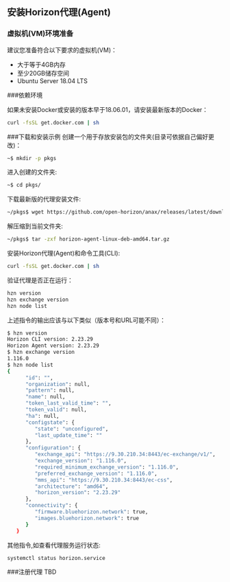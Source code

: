 ## 安装Horizon代理(Agent)

### 虚拟机(VM)环境准备

建议您准备符合以下要求的虚拟机(VM)：

- 大于等于4GB内存
- 至少20GB储存空间
- Ubuntu Server 18.04 LTS

###依赖环境

如果未安装Docker或安装的版本早于18.06.01，请安装最新版本的Docker：
```bash
curl -fsSL get.docker.com | sh
```

###下载和安装示例
创建一个用于存放安装包的文件夹(目录可依据自己偏好更改)：
```bash
~$ mkdir -p pkgs
```
进入创建的文件夹:
```bash
~$ cd pkgs/
```
下载最新版的代理安装文件:
```bash
~/pkgs$ wget https://github.com/open-horizon/anax/releases/latest/download/horizon-agent-linux-deb-amd64.tar.gz
```
解压缩到当前文件夹:
```bash
~/pkgs$ tar -zxf horizon-agent-linux-deb-amd64.tar.gz
```
安装Horizon代理(Agent)和命令工具(CLI):
```bash
curl -fsSL get.docker.com | sh
```
验证代理是否正在运行：
```bash
hzn version
hzn exchange version
hzn node list
```
上述指令的输出应该与以下类似（版本号和URL可能不同）：
```bash
$ hzn version
Horizon CLI version: 2.23.29
Horizon Agent version: 2.23.29
$ hzn exchange version
1.116.0
$ hzn node list
{
      "id": "",
      "organization": null,
      "pattern": null,
      "name": null,
      "token_last_valid_time": "",
      "token_valid": null,
      "ha": null,
      "configstate": {
         "state": "unconfigured",
         "last_update_time": ""
      },
      "configuration": {
         "exchange_api": "https://9.30.210.34:8443/ec-exchange/v1/",
         "exchange_version": "1.116.0",
         "required_minimum_exchange_version": "1.116.0",
         "preferred_exchange_version": "1.116.0",
         "mms_api": "https://9.30.210.34:8443/ec-css",
         "architecture": "amd64",
         "horizon_version": "2.23.29"
      },
      "connectivity": {
         "firmware.bluehorizon.network": true,
         "images.bluehorizon.network": true
      }
   }
```
其他指令,如查看代理服务运行状态:
```bash
systemctl status horizon.service
```
###注册代理
TBD